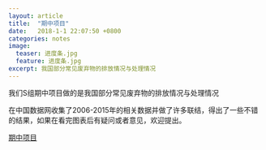 ```yaml
---
layout: article
title:  "期中项目"
date:   2018-1-1 22:07:50 +0800
categories: notes 
image:
  teaser: 进度条.jpg
  feature: 进度条.jpg
excerpt: 我国部分常见废弃物的排放情况与处理情况
---
```


我们S组期中项目做的是我国部分常见废弃物的排放情况与处理情况

在中国数据网收集了2006-2015年的相关数据并做了许多联结，得出了一些不错的结果，如果在看完图表后有疑问或者意见，欢迎提出。

[期中项目](https://yejiejie.github.io/the-middle-project/index.html)